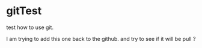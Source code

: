 gitTest
=======

test how to use git.


I am trying to add this one back to the github. and try to see if it will be pull ?


